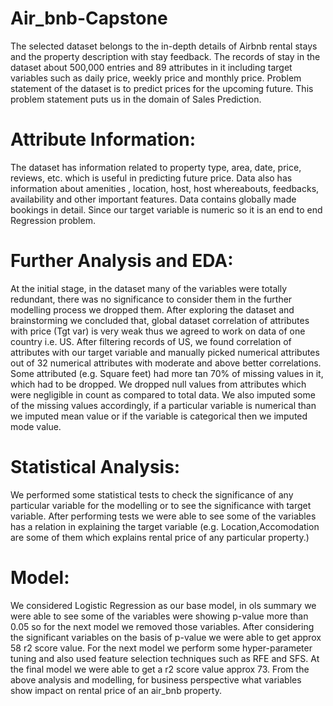 # Air_bnb-Capstone
The selected dataset belongs to the in-depth details of Airbnb rental stays and the property  description with stay feedback. The records of stay in the dataset about 500,000 entries and 89  attributes in it including target variables such as daily price, weekly price and monthly price. Problem statement of the dataset is to predict prices for the upcoming future. This problem  statement puts us in the domain of Sales Prediction. 

# Attribute Information:
The dataset has information related to property type, area, date, price, reviews, etc. which is useful in predicting future price.
Data also has information about amenities , location, host, host whereabouts, feedbacks, availability and other important features. 
Data contains globally made bookings in detail.
Since our target variable is numeric so it is an end to end Regression problem.

# Further Analysis and EDA:
At the initial stage, in the dataset many of the variables were totally redundant, there was no significance to consider them in the further modelling process we dropped them.
After exploring the dataset and brainstorming we concluded that, global dataset correlation of attributes with price (Tgt var) is very weak thus we agreed to work on data of one country i.e. US.
After filtering records of US, we found correlation of attributes with our target variable and manually picked numerical attributes out of 32 numerical attributes with moderate and above better correlations.
Some attributed (e.g. Square feet) had more tan 70% of missing values in it, which had to be dropped.
We dropped null values from attributes which were negligible in count as compared to total data.
We also imputed some of the missing values accordingly, if a particular variable is numerical than we imputed mean value or if the variable is categorical then we imputed mode value.

# Statistical Analysis:
We performed some statistical tests to check the significance of any particular variable for the modelling or to see the significance with target variable.
After performing tests we were able to see some of the variables has a relation in explaining the target variable (e.g. Location,Accomodation are some of them which explains rental price of any particular property.)

# Model:
We considered Logistic Regression as our base model, in ols summary we were able to see some of the variables were showing p-value more than 0.05 so for the next model we removed those variables.
After considering the significant variables on the basis of p-value we were able to get approx 58 r2 score value.
For the next model we perform some hyper-parameter tuning and also used feature selection techniques such as RFE and SFS.
At the final model we were able to get a r2 score value approx 73.
From the above analysis and modelling, for business perspective what variables show impact on rental price of an air_bnb property.




